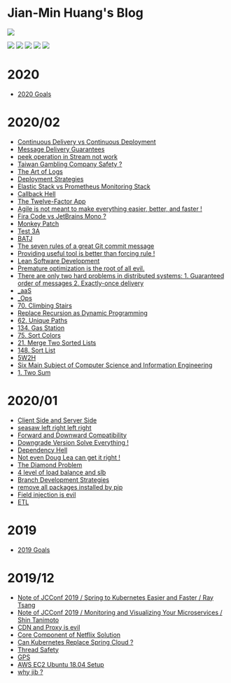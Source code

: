 # Jian-Min Huang's Blog

[![](https://github.com/Jian-Min-Huang/tech-note/blob/master/images/Avatar%20and%20Bio.png)](../..)

[![](https://github.com/Jian-Min-Huang/tech-note/blob/master/images/linkedin-32.png)](https://tw.linkedin.com/in/jian-min-huang-14731410b)
[![](https://github.com/Jian-Min-Huang/tech-note/blob/master/images/github-32.png)](https://github.com/Jian-Min-Huang)
[![](https://github.com/Jian-Min-Huang/tech-note/blob/master/images/twitter-32.png)](https://twitter.com/JianMin_V_Huang)
[![](https://github.com/Jian-Min-Huang/tech-note/blob/master/images/notes-32.png)](https://github.com/Jian-Min-Huang/tech-note/wiki)
[![](https://github.com/Jian-Min-Huang/tech-note/blob/master/images/wordpress-32.png)](https://github.com/Jian-Min-Huang/tech-note/blob/master/README.md)

# 2020
* [2020 Goals](https://github.com/Jian-Min-Huang/tech-note/issues/39)

# 2020/02
* [Continuous Delivery vs Continuous Deployment](https://github.com/Jian-Min-Huang/tech-note/issues/12)
* [Message Delivery Guarantees](https://github.com/Jian-Min-Huang/tech-note/issues/16)
* [peek operation in Stream not work](https://github.com/Jian-Min-Huang/tech-note/issues/31)
* [Taiwan Gambling Company Safety ?](https://github.com/Jian-Min-Huang/tech-note/issues/36)
* [The Art of Logs](https://github.com/Jian-Min-Huang/tech-note/issues/40)
* [Deployment Strategies](https://github.com/Jian-Min-Huang/tech-note/issues/42)
* [Elastic Stack vs Prometheus Monitoring Stack](https://github.com/Jian-Min-Huang/tech-note/issues/46)
* [Callback Hell](https://github.com/Jian-Min-Huang/tech-note/issues/50)
* [The Twelve-Factor App](https://github.com/Jian-Min-Huang/tech-note/issues/52)
* [Agile is not meant to make everything easier, better, and faster !](https://github.com/Jian-Min-Huang/tech-note/issues/61)
* [Fira Code vs JetBrains Mono ?](https://github.com/Jian-Min-Huang/tech-note/issues/64)
* [Monkey Patch](https://github.com/Jian-Min-Huang/tech-note/issues/71)
* [Test 3A](https://github.com/Jian-Min-Huang/tech-note/issues/73)
* [BATJ](https://github.com/Jian-Min-Huang/tech-note/issues/75)
* [The seven rules of a great Git commit message](https://github.com/Jian-Min-Huang/tech-note/issues/76)
* [Providing useful tool is better than forcing rule !](https://github.com/Jian-Min-Huang/tech-note/issues/77)
* [Lean Software Development](https://github.com/Jian-Min-Huang/tech-note/issues/81)
* [Premature optimization is the root of all evil.](https://github.com/Jian-Min-Huang/tech-note/issues/82)
* [There are only two hard problems in distributed systems: 1. Guaranteed order of messages 2. Exactly-once delivery](https://github.com/Jian-Min-Huang/tech-note/issues/84)
* [_aaS](https://github.com/Jian-Min-Huang/tech-note/issues/85)
* [_Ops](https://github.com/Jian-Min-Huang/tech-note/issues/86)
* [70. Climbing Stairs](https://github.com/Jian-Min-Huang/tech-note/issues/88)
* [Replace Recursion as Dynamic Programming](https://github.com/Jian-Min-Huang/tech-note/issues/89)
* [62. Unique Paths](https://github.com/Jian-Min-Huang/tech-note/issues/90)
* [134. Gas Station](https://github.com/Jian-Min-Huang/tech-note/issues/93)
* [75. Sort Colors](https://github.com/Jian-Min-Huang/tech-note/issues/94)
* [21. Merge Two Sorted Lists](https://github.com/Jian-Min-Huang/tech-note/issues/96)
* [148. Sort List](https://github.com/Jian-Min-Huang/tech-note/issues/97)
* [5W2H](https://github.com/Jian-Min-Huang/tech-note/issues/99)
* [Six Main Subject of Computer Science and Information Engineering](https://github.com/Jian-Min-Huang/tech-note/issues/101)
* [1. Two Sum](https://github.com/Jian-Min-Huang/tech-note/issues/102)

# 2020/01
* [Client Side and Server Side](https://github.com/Jian-Min-Huang/tech-note/issues/7)
* [seasaw left right left right](https://github.com/Jian-Min-Huang/tech-note/issues/10)
* [Forward and Downward Compatibility](https://github.com/Jian-Min-Huang/tech-note/issues/35)
* [Downgrade Version Solve Everything !](https://github.com/Jian-Min-Huang/tech-note/issues/45)
* [Dependency Hell](https://github.com/Jian-Min-Huang/tech-note/issues/51)
* [Not even Doug Lea can get it right !](https://github.com/Jian-Min-Huang/tech-note/issues/54)
* [The Diamond Problem](https://github.com/Jian-Min-Huang/tech-note/issues/55)
* [4 level of load balance and slb](https://github.com/Jian-Min-Huang/tech-note/issues/57)
* [Branch Development Strategies](https://github.com/Jian-Min-Huang/tech-note/issues/60)
* [remove all packages installed by pip](https://github.com/Jian-Min-Huang/tech-note/issues/62)
* [Field injection is evil](https://github.com/Jian-Min-Huang/tech-note/issues/63)
* [ETL](https://github.com/Jian-Min-Huang/tech-note/issues/67)

# 2019
* [2019 Goals](https://github.com/Jian-Min-Huang/tech-note/issues/38)

# 2019/12
* [Note of JCConf 2019 / Spring to Kubernetes Easier and Faster / Ray Tsang](https://github.com/Jian-Min-Huang/tech-note/issues/1)
* [Note of JCConf 2019 / Monitoring and Visualizing Your Microservices / Shin Tanimoto](https://github.com/Jian-Min-Huang/tech-note/issues/2)
* [CDN and Proxy is evil](https://github.com/Jian-Min-Huang/tech-note/issues/6)
* [Core Component of Netflix Solution](https://github.com/Jian-Min-Huang/tech-note/issues/8)
* [Can Kubernetes Replace Spring Cloud ?](https://github.com/Jian-Min-Huang/tech-note/issues/9)
* [Thread Safety](https://github.com/Jian-Min-Huang/tech-note/issues/22)
* [GPS](https://github.com/Jian-Min-Huang/tech-note/issues/28)
* [AWS EC2 Ubuntu 18.04 Setup](https://github.com/Jian-Min-Huang/tech-note/issues/29)
* [why jib ?](https://github.com/Jian-Min-Huang/tech-note/issues/32)

